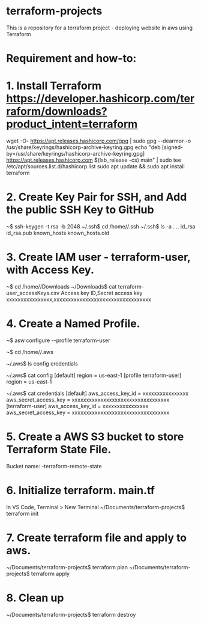 # terraform-projects
This is a repository for a terraform project - deploying website in aws using Terraform

# Requirement and how-to:

# 1. Install Terraform https://developer.hashicorp.com/terraform/downloads?product_intent=terraform

wget -O- https://apt.releases.hashicorp.com/gpg | sudo gpg --dearmor -o /usr/share/keyrings/hashicorp-archive-keyring.gpg
echo "deb [signed-by=/usr/share/keyrings/hashicorp-archive-keyring.gpg] https://apt.releases.hashicorp.com $(lsb_release -cs) main" | sudo tee /etc/apt/sources.list.d/hashicorp.list
sudo apt update && sudo apt install terraform

# 2. Create Key Pair for SSH, and Add the public SSH Key to GitHub

~$ ssh-keygen -t rsa -b 2048
~/.ssh$ cd /home/<user>/.ssh
~/.ssh$ ls -a
.  ..  id_rsa  id_rsa.pub  known_hosts  known_hosts.old

# 3. Create IAM user - terraform-user, with Access Key.

~$ cd /home/<user>/Downloads
~/Downloads$ cat terraform-user_accessKeys.csv
Access key ID,Secret access key
xxxxxxxxxxxxxxxx,xxxxxxxxxxxxxxxxxxxxxxxxxxxxxxxxxx

# 4. Create a Named Profile.

~$ asw configure --profile terraform-user

~$ cd /home/<user>/.aws

~/.aws$ ls
config  credentials

~/.aws$ cat config
[default]
region = us-east-1
[profile terraform-user]
region = us-east-1

~/.aws$ cat credentials
[default]
aws_access_key_id = xxxxxxxxxxxxxxxx
aws_secret_access_key = xxxxxxxxxxxxxxxxxxxxxxxxxxxxxxxxxx
[terraform-user]
aws_access_key_id = xxxxxxxxxxxxxxxx
aws_secret_access_key = xxxxxxxxxxxxxxxxxxxxxxxxxxxxxxxxxx

# 5. Create a AWS S3 bucket to store Terraform State File.

Bucket name: <uniquename>-terraform-remote-state

# 6. Initialize terraform. main.tf

In VS Code, Terminal > New Terminal
~/Documents/terraform-projects$ terraform init

# 7. Create terraform file and apply to aws.

~/Documents/terraform-projects$ terraform plan
~/Documents/terraform-projects$ terraform apply

# 8. Clean up 

~/Documents/terraform-projects$ terraform destroy


